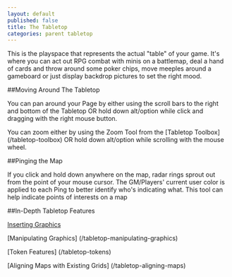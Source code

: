 ```yaml
---
layout: default
published: false
title: The Tabletop
categories: parent tabletop
---
```


This is the playspace that represents the actual "table" of your game. It's where you can act out RPG combat with minis on a battlemap, deal a hand of cards and throw around some poker chips, move meeples around a gameboard or just display backdrop pictures to set the right mood.

##Moving Around The Tabletop

You can pan around your Page by either using the scroll bars to the right and bottom of the Tabletop OR hold down alt/option while click and dragging with the right mouse button.

You can zoom either by using the Zoom Tool from the [Tabletop Toolbox] (/tabletop-toolbox) OR hold down alt/option while scrolling with the mouse wheel.

##Pinging the Map

If you click and hold down anywhere on the map, radar rings sprout out from the point of your mouse cursor. The GM/Players' current user color is applied to each Ping to better identify who's indicating what. This tool can help indicate points of interests on a map

##In-Depth Tabletop Features

[Inserting Graphics](/tabletop-inserting-graphics)

[Manipulating Graphics] (/tabletop-manipulating-graphics)

[Token Features] (/tabletop-tokens)

[Aligning Maps with Existing Grids] (/tabletop-aligning-maps)